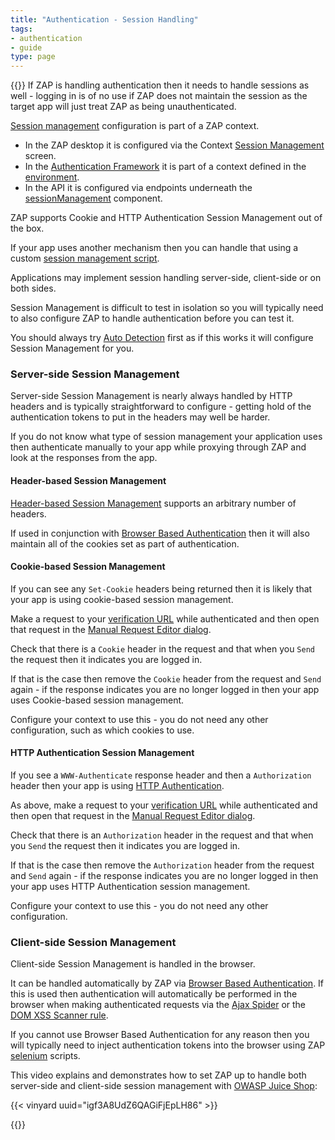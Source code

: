 ```yaml
---
title: "Authentication - Session Handling"
tags: 
- authentication
- guide
type: page
---
```

{{<vinyard-script>}}
If ZAP is handling authentication then it needs to handle sessions as well - logging in is of no use if ZAP does not maintain the session as the target app will just treat ZAP as being unauthenticated.

[Session management](/docs/desktop/start/features/sessionmanagement/) configuration is part of a ZAP context.

* In the ZAP desktop it is configured via the Context [Session Management](/docs/desktop/ui/dialogs/session/contexts/) screen.
* In the [Authentication Framework](/docs/automate/automation-framework/) it is part of a context defined in the [environment](/docs/desktop/addons/automation-framework/environment/).
* In the API it is configured via endpoints underneath the [sessionManagement](/docs/api/#zap-api-sessionmanagement) component.

ZAP supports Cookie and HTTP Authentication Session Management out of the box.

If your app uses another mechanism then you can handle that using a custom [session management script](https://github.com/zaproxy/community-scripts/tree/main/session).

Applications may implement session handling server-side, client-side or on both sides.

Session Management is difficult to test in isolation so you will typically need to also configure ZAP to handle authentication before you can test it.

You should always try [Auto Detection](../auto-detection) first as if this works it will configure Session Management for you.

### Server-side Session Management

Server-side Session Management is nearly always handled by HTTP headers and is typically straightforward to configure - getting hold of the authentication tokens to put in the headers may well be harder.

If you do not know what type of session management your application uses then authenticate manually to your app while proxying through ZAP and look at the responses from the app.

#### Header-based Session Management

[Header-based Session Management](/docs/desktop/addons/authentication-helper/session-header/)
supports an arbitrary number of headers.

If used in conjunction with [Browser Based Authentication](/docs/desktop/addons/authentication-helper/browser-auth/) then it will also maintain all of the cookies set as part of authentication.

#### Cookie-based Session Management

If you can see any `Set-Cookie` headers being returned then it is likely that your app is using cookie-based session management.

Make a request to your [verification URL](../finding-a-verification-url/) while authenticated and then open that request in the [Manual Request Editor dialog](/docs/desktop/ui/dialogs/man_req/).

Check that there is a `Cookie` header in the request and that when you `Send` the request then it indicates you are logged in.

If that is the case then remove the `Cookie` header from the request and `Send` again - if the response indicates you are no longer logged in then your app uses Cookie-based session management.

Configure your context to use this - you do not need any other configuration, such as which cookies to use.

#### HTTP Authentication Session Management

If you see a `WWW-Authenticate` response header and then a `Authorization` header then your app is using [HTTP Authentication](https://developer.mozilla.org/en-US/docs/Web/HTTP/Authentication).

As above, make a request to your [verification URL](../finding-a-verification-url/) while authenticated and then open that request in the [Manual Request Editor dialog](/docs/desktop/ui/dialogs/man_req/).

Check that there is an `Authorization` header in the request and that when you `Send` the request then it indicates you are logged in.

If that is the case then remove the `Authorization` header from the request and `Send` again - if the response indicates you are no longer logged in then your app uses HTTP Authentication session management.

Configure your context to use this - you do not need any other configuration.

### Client-side Session Management

Client-side Session Management is handled in the browser.

It can be handled automatically by ZAP via [Browser Based Authentication](/docs/desktop/addons/authentication-helper/browser-auth/).
If this is used then authentication will automatically be performed in the browser when making authenticated requests via the 
[Ajax Spider](/docs/desktop/addons/ajax-spider/) or the [DOM XSS Scanner rule](/docs/desktop/addons/dom-xss-active-scan-rule/).

If you cannot use Browser Based Authentication for any reason then you will typically need to inject authentication tokens into the browser using ZAP [selenium](https://github.com/zaproxy/community-scripts/tree/main/selenium) scripts.

This video explains and demonstrates how to set ZAP up to handle both server-side and client-side session management with 
[OWASP Juice Shop](https://owasp.org/www-project-juice-shop/):

{{< vinyard uuid="igf3A8UdZ6QAGiFjEpLH86" >}}

{{<prevnext prevUrl="../finding-a-verification-url/" prevTitle="Finding a verification URL" nextUrl="../authentication-methods" nextTitle="Authentication methods">}}